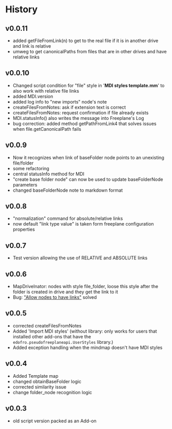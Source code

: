 # History

## v0.0.11

* added getFileFromLink(n) to get to the real file if it is in another drive and link is relative
* umweg to get canonicalPaths from files that are in other drives and have relative links

## v0.0.10

* Changed script condition for "file" style in '**MDI styles template.mm**' to also work with relative file links
* added MDI.version
* added log info to "new imports" node's note
* createFilesFromNotes: ask if extension text is correct
* createFilesFromNotes: request confirmation if file already exists
* MDI.statusInfo() also writes the message into Freeplane's Log
* bug correction: added method getPathFromLink4 that solves issues when file.getCanonicalPath fails

## v0.0.9

* Now it recognizes when link of baseFolder node points to an unexisting file/folder
* some refactoring
* central statusInfo method for MDI
* "create base folder node" can now be used to update baseFolderNode parameters
* changed baseFolderNode note to markdown format

## v0.0.8

* "normalization" command for absolute/relative links
* now default "link type value" is taken form freeplane configuration properties

## v0.0.7

* Test version allowing the use of RELATIVE and ABSOLUTE links

## v0.0.6

* MapDriveInator: nodes with style file_folder, loose this style after the folder is created in drive and they get the link to it
* Bug: ["Allow nodes to have links"](https://github.com/EdoFro/Freeplane_Map-Drive-Inator/issues/15) solved

## v0.0.5

* corrected createFilesFromNotes
* Added 'Import MDI styles'
(without library: only works for users that installed other add-ons that have the `edofro.pseudofreeplaneapi.UserStyles` library.)
* Added exception handling when the mindmap doesn't have MDI styles

## v0.0.4

* Added Template map
* changed obtainBaseFolder logic
* corrected similarity issue
* change folder_node recognition logic

## v0.0.3

* old script version packed as an Add-on
